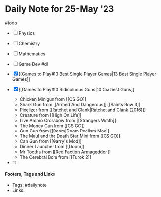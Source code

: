 
# Daily Note for 25-May '23
#todo
- [ ] Physics
- [ ] Chemistry
- [ ] Mathematics
- [ ] Game Dev
#dl 
- [x] [[Games to Play#13 Best Single Player Games|13 Best Single Player Games]]
- [x] [[Games to Play#10 Ridiculuous Guns|10 Craziest Guns]]
	- Chicken Minigun from [[CS GO]]
	- Shark Gun from [[Armed And Dangerous]] [[Saints Row 3]]
	- Pixelizer from [[Ratchet and Clank|Ratchet and Clank (2016)]]
	- Creature from [[High On Life]]
	- Live Ammo Crossbow from [[Strangers Wrath]]
	- The Money Gun from [[CS GO]]
	- Gun Gun from [[Doom|Doom Reelism Mod]]
	- The Maul and the Death Star Mini from [[CS GO]]
	- Can Gun from [[Garry's Mod]]
	- Dinner Launcher from [[Doom]]
	- Mr Tooths from [[Red Faction Armageddon]]
	- The Cerebral Bore from [[Turok 2]]

- [ ] 

#### Footers, Tags and Links
- Tags: #dailynote 
- Links: 

[^1]: